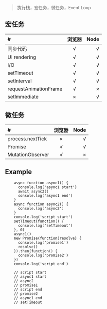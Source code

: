 > 执行栈，宏任务，微任务，Event Loop

## 宏任务 ##
#|浏览器|Node
:-|:-:|-:
同步代码|√|√
UI rendering|√|√
I/O|√|√
setTimeout|√|√
setInterval|√|√
requestAnimationFrame|√|×
setImmediate|×|√

## 微任务 ##
#|浏览器|Node
:-|:-:|-:
process.nextTick|×|√
Promise|√|√
MutationObserver|√|×

## Example ##
```
    async function async1() {
      console.log('async1 start')
      await async2()
      console.log('async1 end')
    }
    async function async2() {
      console.log('async2')
    }
    console.log('script start')
    setTimeout(function() {
      console.log('setTimeout')
    }, 0)
    async1()
    new Promise(function(resolve) {
      console.log('promise1')
      resolve()
    }).then(function() {
      console.log('promise2')
    })
    console.log('script end')

    // script start
    // async1 start
    // async2
    // promise1
    // script end
    // promise2
    // async1 end
    // setTimeout
```
